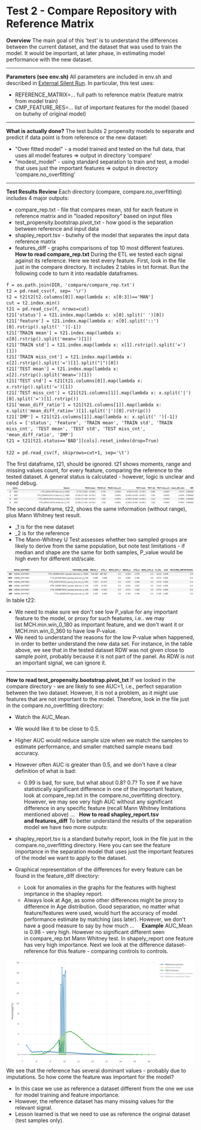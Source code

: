 # Test 2 - Compare Repository with Reference Matrix

**Overview**
The main goal of this 'test' is to understand the differences between the current dataset, and the dataset that was used to train the model. It would be important, at later phase, in estimating model performance with the new dataset.
****
**Parameters (see env.sh)**
All parameters are included in env.sh and described in [External Silent Run](../External%20Silent%20Run).
In particular, this test uses:

- REFERENCE_MATRIX=... full path to reference matrix (feature matrix from model train)
- CMP_FEATURE_RES=... list of important features for the model (based on butwhy of original model)
****
**What is actually done?**
The test builds 2 propensity models to separate and predict if data point is from reference or the new dataset:

- "Over fitted model" - a model trained and tested on the full data, that uses all model features => output in directory 'compare'
- "modest_model" - using standard separation to train and test, a model that uses just the important features => output in directory 'compare.no_overfitting'
****
**Test Results Review**
Each directory (compare, compare.no_overfitting) includes 4 major outputs: 

- compare_rep.txt - file that compares mean, std for each feature in reference matrix and in "loaded repository" based on input files
- test_propensity.bootstrap.pivot_txt - how good is the separation between reference and input data
- shapley_report.tsv - butwhy of the model that separates the input data reference matrix
- features_diff - graphs comparisons of top 10 most different features.
 
**How to read compare_rep.txt**
During the ETL we tested each signal against its reference. Here we test every feature.
First, look in the file just in the compare directory.
It includes 2 tables in txt format. Run the following code to turn it into readable dataframes.
```
f = os.path.join(DIR, 'compare/compare_rep.txt')
t2 = pd.read_csv(f, sep= '\r')
t2 = t2[t2[t2.columns[0]].map(lambda x: x[0:3])=='MAN']
cut = t2.index.min()
t21 = pd.read_csv(f, nrows=cut)
t21['status'] = t21.index.map(lambda x: x[0].split(' ')[0])
t21['feature'] = t21.index.map(lambda x: x[0].split('::')[0].rstrip().split(' ')[-1])
t21['TRAIN mean'] = t21.index.map(lambda x: x[0].rstrip().split('mean=')[1])
t21['TRAIN std'] = t21.index.map(lambda x: x[1].rstrip().split('=')[1])
t21['TRAIN miss_cnt'] = t21.index.map(lambda x: x[2].rstrip().split('=')[1].split("|")[0])
t21['TEST mean'] = t21.index.map(lambda x: x[2].rstrip().split('mean=')[1])
t21['TEST std'] = t21[t21.columns[0]].map(lambda x: x.rstrip().split('=')[1])
t21['TEST miss_cnt'] = t21[t21.columns[1]].map(lambda x: x.split('|')[0].split('=')[1].rstrip())
t21['mean_diff_ratio'] = t21[t21.columns[1]].map(lambda x: x.split('mean_diff_ratio=')[1].split('|')[0].rstrip())
t21['IMP'] = t21[t21.columns[1]].map(lambda x: x.split(' ')[-1])
cols = ['status', 'feature', 'TRAIN mean', 'TRAIN std', 'TRAIN miss_cnt', 'TEST mean', 'TEST std', 'TEST miss_cnt', 'mean_diff_ratio', 'IMP'] 
t21 = t21[t21.status=='BAD'][cols].reset_index(drop=True)
 
t22 = pd.read_csv(f, skiprows=cut+1, sep='\t')
```
The first dataframe, t21, should be ignored.
t21 shows moments, range and missing values count, for every feature, comparing the reference to the tested dataset. A general status is calculated - however, logic is unclear and need debug.
<img src="/attachments/13926455/13926475.png"/>
The second dataframe, t22, shows the same information (without range), plus Mann Whitney test result.

- _1 is for the new dataset
- _2 is for the reference
- The Mann-Whitney U Test assesses whether two sampled groups are likely to derive from the same population, but note test limitations - if median and shape are the same for both samples, P_value would be high even for different std/scale. 
<img src="/attachments/13926455/13926476.png"/>
In table t22:

- We need to make sure we don't see low P_value for any important feature to the model, or proxy for such features, i.e.. we may list MCH.min.win_0_180 as important feature, and we don't want it or MCH.min.win_0_360 to have low P-value.
- We need to understand the reasons for the low P-value when happened, in order to better understand the new data set. For instance, in the table above, we see that in the tested dataset RDW was not given close to sample point, probably because it is not part of the panel. As RDW is not an important signal, we can ignore it.
****
**How to read test_propensity.bootstrap.pivot_txt**
If we looked in the compare directory - we are likely to see AUC=1, i.e., perfect separation between the two dataset. However, it is not a problem, as it might use features that are not important to the model.
Therefore, look in the file just in the compare.no_overfitting directory:

- Watch the AUC_Mean. 
- We would like it to be close to 0.5.
- Higher AUC would reduce sample size when we match the samples to estimate performance, and smaller matched sample means bad accuracy.
- However often AUC is greater than 0.5, and we don't have a clear definition of what is bad:
  - 0.99 is bad, for sure, but what about 0.8? 0.7?
To see if we have statistically significant difference in one of the important feature, look at compare_rep.txt in the compare.no_overfitting directory. However, we may see very high AUC without any significant difference in any specific feature (recall Mann Whitney limitations mentioned above) ...
 
**How to read shapley_report.tsv and features_diff**
To better understand the results of the separation model we have two more outputs:

- shapley_report.tsv is a standard butwhy report, look in the file just in the compare.no_overfitting directory. Here you can see the feature importance in the separation model that uses just the important features of the model we want to apply to the dataset. 
- Graphical representation of the differences for every feature can be found in the feature_diff directory:
  - Look for anomalies in the graphs for the features with highest imprtance in the shapley report.
  - Always look at Age, as some other differences might be proxy to difference in Age distribution.
Good separation, no matter what feature/features were used, would hurt the accuracy of model performance estimate by matching (ass later). However, we don't have a good measure to say by how much ...  
 
**Example**
AUC_Mean is 0.98 - very high. However no significant different seen in compare_rep.txt Mann Whitney test. In shapely_report one feature has very high importance. Next we look at the difference dataset-reference for this feature - comparing controls to controls.
<img src="/attachments/13926455/13926485.png"/>
We see that the reference has several dominant values - probably due to imputations.
So how come the feature was important for the model?

- In this case we use as reference a dataset different from the one we use for model training and feature importance. 
- However, the reference dataset has many missing values for the relevant signal.
- Lesson learned is that we need to use as reference the original dataset (test samples only).
 
 
